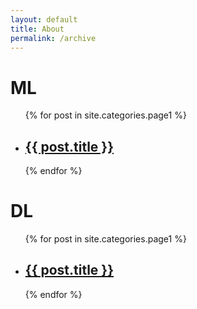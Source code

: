 ```yaml
---
layout: default
title: About
permalink: /archive
---
```

# ML

<ul class="post-list archive-ul">
  {% for post in site.categories.page1 %}
    <li class="archive-li">
      <h2>
        <a class="post-link" href="{{ post.url | prepend: site.baseurl }}">{{ post.title }}</a>
      </h2>
    </li>
  {% endfor %}
</ul>

# DL

<ul class="post-list dl-ul">
  {% for post in site.categories.page1 %}
    <li class="archive-li">
      <h2>
        <a class="post-link" href="{{ post.url | prepend: site.baseurl }}">{{ post.title }}</a>
      </h2>
    </li>
  {% endfor %}
</ul>
